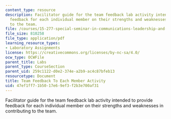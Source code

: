 ```yaml
---
content_type: resource
description: Facilitator guide for the team feedback lab activity intended to provide
  feedback for each individual member on their strengths and weaknesses in contributing
  to the team.
file: /courses/15-277-special-seminar-in-communications-leadership-and-personal-effectiveness-coaching-fall-2008/47ef1ff71b5017e69ef3f2b3e700af31_guide_07.pdf
file_size: 810258
file_type: application/pdf
learning_resource_types:
- Laboratory Assignments
license: https://creativecommons.org/licenses/by-nc-sa/4.0/
ocw_type: OCWFile
parent_title: Labs
parent_type: CourseSection
parent_uid: 259c1122-d0e2-374e-a2b9-ac4c87bfeb13
resourcetype: Document
title: Team Feedback To Each Member Activity
uid: 47ef1ff7-1b50-17e6-9ef3-f2b3e700af31
---
```

Facilitator guide for the team feedback lab activity intended to provide feedback for each individual member on their strengths and weaknesses in contributing to the team.